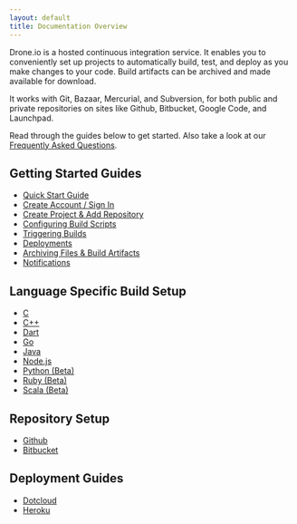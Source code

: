 ```yaml
---
layout: default
title: Documentation Overview
---
```


Drone.io is a hosted continuous integration service.  It enables you to conveniently set up projects to automatically build, test, and deploy as you make changes to your code.  Build artifacts can be archived and made available for download.

It works with Git, Bazaar, Mercurial, and Subversion, for both public and private repositories on sites like Github, Bitbucket, Google Code, and Launchpad.  

Read through the guides below to get started.  Also take a look at our [Frequently Asked Questions](/faq.html).

## Getting Started Guides
* [Quick Start Guide](/quickstart.html)
* [Create Account / Sign In](/createaccount.html)
* [Create Project & Add Repository](/newproject.html)
* [Configuring Build Scripts](/buildscript.html)
* [Triggering Builds](/triggers.html)
* [Deployments](/deployment.html)
* [Archiving Files & Build Artifacts](/artifacts.html)
* [Notifications](/notifications.html)

## Language Specific Build Setup
* [C](/c.html)
* [C++](/cpp.html)
* [Dart](/dart.html)
* [Go](/golang.html)
* [Java](/java.html)
* [Node.js](/node.html)
* [Python (Beta)](/python.html)
* [Ruby (Beta)](/ruby.html)
* [Scala (Beta)](/scala.html)

## Repository Setup
* [Github](/github.html)
* [Bitbucket](/bitbucket.html)

## Deployment Guides
* [Dotcloud](/dotcloud.html)
* [Heroku](/heroku.html)




